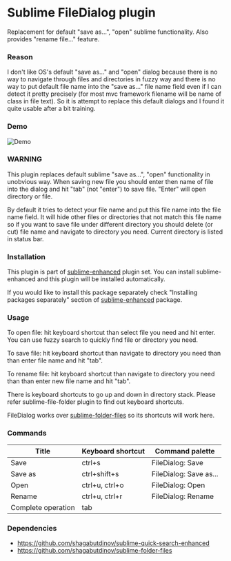 # Sublime FileDialog plugin

Replacement for default "save as...", "open" sublime functionality. Also
provides "rename file..." feature.


### Reason

I don't like OS's default "save as..." and "open" dialog because there is no way
to navigate through files and directories in fuzzy way and there is no way to
put default file name into the "save as..." file name field even if I can detect
it pretty precisely (for most mvc framework filename will be name of class in
file text). So it is attempt to replace this default dialogs and I found it
quite usable after a bit training.

### Demo

![Demo](https://raw.github.com/shagabutdinov/sublime-file-dialog/master/demo/demo.gif "Demo")


### WARNING

This plugin replaces default sublime "save as...", "open" functionality in
unobvious way. When saving new file you should enter then name of file into the
dialog and hit "tab" (not "enter") to save file. "Enter" will open directory or
file.

By default it tries to detect your file name and put this file name into the
file name field. It will hide other files or directories that not match this
file name so if you want to save file under different directory you should
delete (or cut) file name and navigate to directory you need. Current directory
is listed in status bar.


### Installation

This plugin is part of [sublime-enhanced](http://github.com/shagabutdinov/sublime-enhanced)
plugin set. You can install sublime-enhanced and this plugin will be installed
automatically.

If you would like to install this package separately check "Installing packages
separately" section of [sublime-enhanced](http://github.com/shagabutdinov/sublime-enhanced)
package.


### Usage

To open file: hit keyboard shortcut than select file you need and hit enter. You
can use fuzzy search to quickly find file or directory you need.

To save file: hit keyboard shortcut than navigate to directory you need than
than enter file name and hit "tab".

To rename file: hit keyboard shortcut than navigate to directory you need than
than enter new file name and hit "tab".

There is keyboard shortcuts to go up and down in directory stack. Please refer
sublime-file-folder plugin to find out keyboard shortcuts.

FileDialog works over [sublime-folder-files](http://github.com/shagabutdinov/sublime-folder-files)
so its shortcuts will work here.

### Commands

| Title                          | Keyboard shortcut | Command palette        |
|--------------------------------|-------------------|------------------------|
| Save                           | ctrl+s            | FileDialog: Save       |
| Save as                        | ctrl+shift+s      | FileDialog: Save as... |
| Open                           | ctrl+u, ctrl+o    | FileDialog: Open       |
| Rename                         | ctrl+u, ctrl+r    | FileDialog: Rename     |
| Complete operation             | tab               |                        |


### Dependencies

- https://github.com/shagabutdinov/sublime-quick-search-enhanced
- https://github.com/shagabutdinov/sublime-folder-files